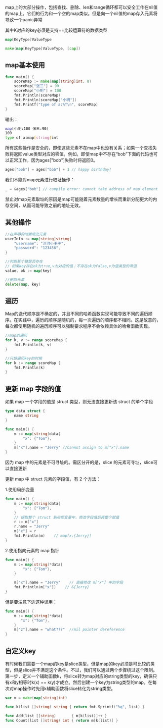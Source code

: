 map上的大部分操作，包括查找、删除、len和range循环都可以安全工作在nil值的map上，它们的行为和一个空的map类似。但是向一个nil值的map存入元素将导致一个panic异常

其中K对应的key必须是支持==比较运算符的数据类型

```go
map[KeyType]ValueType

make(map[KeyType]ValueType, [cap])

```



## map基本使用
```go
func main() {
	scoreMap := make(map[string]int, 8)
	scoreMap["张三"] = 90
	scoreMap["小明"] = 100
	fmt.Println(scoreMap)
	fmt.Println(scoreMap["小明"])
	fmt.Printf("type of a:%T\n", scoreMap)
}
```

输出：
```sh
map[小明:100 张三:90]
100
type of a:map[string]int

```



所有这些操作是安全的，即使这些元素不在map中也没有关系；如果一个查找失败将返回value类型对应的零值，例如，即使map中不存在“bob”下面的代码也可以正常工作，因为ages["bob"]失败时将返回0。

```go
ages["bob"] = ages["bob"] + 1 // happy birthday!
```

我们不能对map元素进行取址操作：
```go
_ = &ages["bob"] // compile error: cannot take address of map element
```

禁止对map元素取址的原因是map可能随着元素数量的增长而重新分配更大的内存空间，从而可能导致之前的地址无效。


## 其他操作

```go
//在声明的时候填充元素
userInfo := map[string]string{
    "username": "沙河小王子",
    "password": "123456",
}

//判断某个键是否存在
// 如果key存在ok为true,v为对应的值；不存在ok为false,v为值类型的零值
value, ok := map[key]

//删除元素
delete(map, key)

```



## 遍历
Map的迭代顺序是不确定的，并且不同的哈希函数实现可能导致不同的遍历顺序。在实践中，遍历的顺序是随机的，每一次遍历的顺序都不相同。这是故意的，每次都使用随机的遍历顺序可以强制要求程序不会依赖具体的哈希函数实现。
```go
//map的遍历
for k, v := range scoreMap {
    fmt.Println(k, v)
}

//只想遍历key的时候
for k := range scoreMap {
    fmt.Println(k)
}
```

## 更新 map 字段的值

如果 map 一个字段的值是 struct 类型，则无法直接更新该 struct 的单个字段
```go
type data struct {
    name string
}

func main() {
    m := map[string]data{
        "x": {"Tom"},
    }
    m["x"].name = "Jerry" //Cannot assign to m["x"].name
}
```

因为 map 中的元素是不可寻址的。需区分开的是，slice 的元素可寻址，slice可以直接更新

更新 map 中 struct 元素的字段值，有 2 个方法：

1.使用局部变量
```go
func main() {
    m := map[string]data{
        "x": {"Tom"},
    }
    // 提取整个 struct 到局部变量中，修改字段值后再整个赋值
    r := m["x"]
    r.name = "Jerry"
    m["x"] = r
    fmt.Println(m)    // map[x:{Jerry}]
}

```

2.使用指向元素的 map 指针
```go
func main() {
    m := map[string]*data{
        "x": {"Tom"},
    }

    m["x"].name = "Jerry"    // 直接修改 m["x"] 中的字段
    fmt.Println(m["x"])    // &{Jerry}
}

```



但是要注意下边这种误用：
```go
func main() {
    m := map[string]*data{
       "x": {"Tom"},
    }
    m["z"].name = "what???"  //nil pointer dereference
}

```

## 自定义key

有时候我们需要一个map的key是slice类型，但是map的key必须是可比较的类型，但是slice并不满足这个条件。不过，我们可以通过两个步骤绕过这个限制。第一步，定义一个辅助函数k，将slice转为map对应的string类型的key，确保只有x和y相等时k(x) == k(y)才成立。然后创建一个key为string类型的map，在每次对map操作时先用k辅助函数将slice转化为string类型。
```go
var m = make(map[string]int)

func k(list []string) string { return fmt.Sprintf("%q", list) }

func Add(list []string)       { m[k(list)]++ }
func Count(list []string) int { return m[k(list)] }

```
